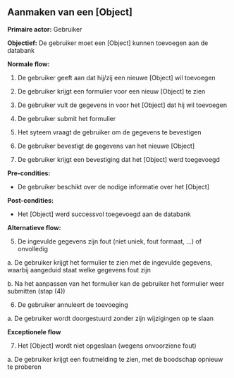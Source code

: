 ## Aanmaken van een [Object]

**Primaire actor:** Gebruiker

**Objectief:** De gebruiker moet een [Object] kunnen toevoegen aan de databank

**Normale flow:**

1. De gebruiker geeft aan dat hij/zij een nieuwe [Object] wil toevoegen

2. De gebruiker krijgt een formulier voor een nieuw [Object] te zien

3. De gebruiker vult de gegevens in voor het [Object] dat hij wil toevoegen

4. De gebruiker submit het formulier

5. Het syteem vraagt de gebruiker om de gegevens te bevestigen

6. De gebruiker bevestigt de gegevens van het nieuwe [Object]

7. De gebruiker krijgt een bevestiging dat het [Object] werd toegevoegd

**Pre-condities:**

- De gebruiker beschikt over de nodige informatie over het [Object]

**Post-condities:**

- Het [Object] werd successvol toegevoegd aan de databank

**Alternatieve flow:**

5. De ingevulde gegevens zijn fout (niet uniek, fout formaat, ...) of onvolledig

  a. De gebruiker krijgt het formulier te zien met de ingevulde gegevens,
     waarbij aangeduid staat welke gegevens fout zijn

  b. Na het aanpassen van het formulier kan de gebruiker het formulier weer submitten (stap (4))

6. De gebruiker annuleert de toevoeging

  a. De gebruiker wordt doorgestuurd zonder zijn wijzigingen op te slaan

**Exceptionele flow**

7. Het [Object] wordt niet opgeslaan (wegens onvoorziene fout)

  a. De gebruiker krijgt een foutmelding te zien, met de boodschap opnieuw te proberen
